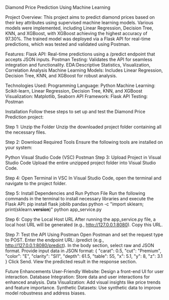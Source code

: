 Diamond Price Prediction Using Machine Learning

Project Overview:
This project aims to predict diamond prices based on their key attributes using supervised machine learning models. Various models were implemented, including Linear Regression, Decision Tree, KNN, and XGBoost, with XGBoost achieving the highest accuracy of 97.30%. The trained model was deployed via a Flask API for real-time predictions, which was tested and validated using Postman.

Features:
Flask API: Real-time predictions using a /predict endpoint that accepts JSON inputs.
Postman Testing: Validates the API for seamless integration and functionality.
EDA:Descriptive Statistics, Visualization, Correlation Analysis
Machine Learning Models: Includes Linear Regression, Decision Tree, KNN, and XGBoost for robust analysis.

Technologies Used:
Programming Language: Python
Machine Learning: Scikit-learn, Linear Regression, Decision Tree, KNN, and XGBoost
Visualization: Matplotlib, Seaborn
API Framework: Flask
API Testing: Postman

Installation
Follow these steps to set up and test the Diamond Price Prediction project:

Step 1: Unzip the Folder
Unzip the downloaded project folder containing all the necessary files.

Step 2: Download Required Tools
Ensure the following tools are installed on your system:

Python
Visual Studio Code (VSC)
Postman
Step 3: Upload Project in Visual Studio Code
Upload the entire unzipped project folder into Visual Studio Code.

Step 4: Open Terminal in VSC
In Visual Studio Code, open the terminal and navigate to the project folder.

Step 5: Install Dependencies and Run Python File
Run the following commands in the terminal to install necessary libraries and execute the Flask API:
pip install flask joblib pandas
python -c "import sklearn; print(sklearn.__version__)"
python app_service.py

Step 6: Copy the Local Host URL
After running the app_service.py file, a local host URL will be generated (e.g., http://127.0.0.1:8080). Copy this URL.

Step 7: Test the API Using Postman
Open Postman and set the request type to POST.
Enter the endpoint URL: <Local Host URL>/predict (e.g., http://127.0.0.1:8080/predict).
In the body section, select raw and JSON format.
Provide input data in JSON format:
{
    "carat": 0.5,
    "cut": "Premium",
    "color": "E",
    "clarity": "SI1",
    "depth": 61.5,
    "table": 55,
    "x": 5.1,
    "y": 8,
    "z": 3.1
}
Click Send.
View the predicted result in the response section.


Future Enhancements
User-Friendly Website: Design a front-end UI for user interaction.
Database Integration: Store data and user interactions for enhanced analysis.
Data Visualization: Add visual insights like price trends and feature importance.
Synthetic Datasets: Use synthetic data to improve model robustness and address biases.



